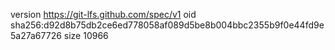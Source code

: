 version https://git-lfs.github.com/spec/v1
oid sha256:d92d8b75db2ce6ed778058af089d5be8b004bbc2355b9f0e44fd9e5a27a67726
size 10966
